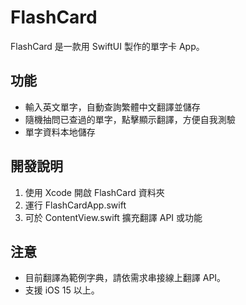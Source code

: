 # FlashCard

FlashCard 是一款用 SwiftUI 製作的單字卡 App。

## 功能
- 輸入英文單字，自動查詢繁體中文翻譯並儲存
- 隨機抽問已查過的單字，點擊顯示翻譯，方便自我測驗
- 單字資料本地儲存

## 開發說明
1. 使用 Xcode 開啟 FlashCard 資料夾
2. 運行 FlashCardApp.swift
3. 可於 ContentView.swift 擴充翻譯 API 或功能

## 注意
- 目前翻譯為範例字典，請依需求串接線上翻譯 API。
- 支援 iOS 15 以上。
